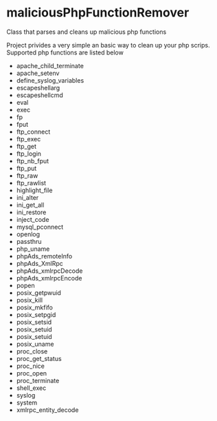 maliciousPhpFunctionRemover
===========================

Class that parses and cleans up malicious php functions

Project privides a very simple an basic way to clean up your php scrips.
Supported php functions are listed below


*	apache_child_terminate
*	apache_setenv
*	define_syslog_variables
*	escapeshellarg
*	escapeshellcmd
*	eval
*	exec
*	fp
*	fput
*	ftp_connect
*	ftp_exec
*	ftp_get
*	ftp_login
*	ftp_nb_fput
*	ftp_put
*	ftp_raw
*	ftp_rawlist
*	highlight_file
*	ini_alter
*	ini_get_all
*	ini_restore
*	inject_code
*	mysql_pconnect
*	openlog
*	passthru
*	php_uname
*	phpAds_remoteInfo
*	phpAds_XmlRpc
*	phpAds_xmlrpcDecode
*	phpAds_xmlrpcEncode
*	popen
*	posix_getpwuid
*	posix_kill
*	posix_mkfifo
*	posix_setpgid
*	posix_setsid
*	posix_setuid
*	posix_setuid
*	posix_uname
*	proc_close
*	proc_get_status
*	proc_nice
*	proc_open
*	proc_terminate
*	shell_exec
*	syslog
*	system
*	xmlrpc_entity_decode


